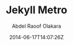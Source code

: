---
title: "Jekyll Metro"
github: https://github.com/olakara/JekyllMetro
demo: http://abdelraoof.com
author: Abdel Raoof Olakara

ssg:
  - Jekyll
cms:
  - No Cms
date: 2014-06-17T14:07:26Z
github_branch: master
description: "A Metro based theme for Jekyll"
---